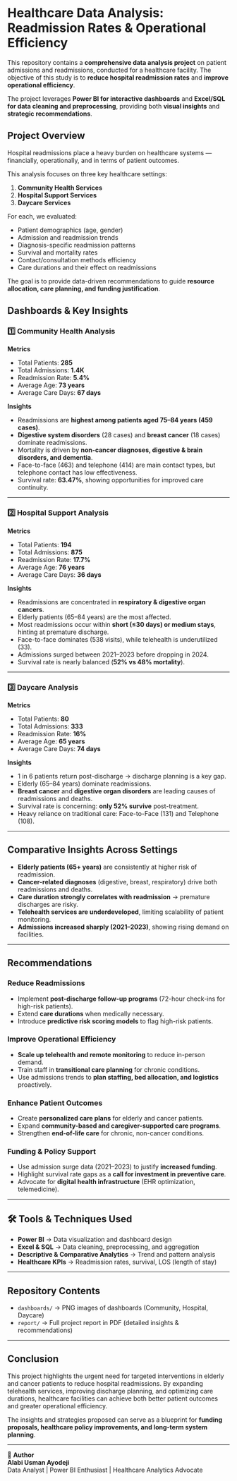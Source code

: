 # Healthcare Data Analysis: Readmission Rates & Operational Efficiency  

This repository contains a **comprehensive data analysis project** on patient admissions and readmissions, conducted for a healthcare facility. The objective of this study is to **reduce hospital readmission rates** and **improve operational efficiency**.  

The project leverages **Power BI for interactive dashboards** and **Excel/SQL for data cleaning and preprocessing**, providing both **visual insights** and **strategic recommendations**.  

## Project Overview  
Hospital readmissions place a heavy burden on healthcare systems — financially, operationally, and in terms of patient outcomes.  

This analysis focuses on three key healthcare settings:  

1. **Community Health Services**  
2. **Hospital Support Services**  
3. **Daycare Services**  

For each, we evaluated:  
- Patient demographics (age, gender)  
- Admission and readmission trends  
- Diagnosis-specific readmission patterns  
- Survival and mortality rates  
- Contact/consultation methods efficiency  
- Care durations and their effect on readmissions  

The goal is to provide data-driven recommendations to guide **resource allocation, care planning, and funding justification**.  

## Dashboards & Key Insights  

### 1️⃣ Community Health Analysis
**Metrics**  
- Total Patients: **285**  
- Total Admissions: **1.4K**  
- Readmission Rate: **5.4%**  
- Average Age: **73 years**  
- Average Care Days: **67 days**  

**Insights**  
- Readmissions are **highest among patients aged 75–84 years (459 cases)**.  
- **Digestive system disorders** (28 cases) and **breast cancer** (18 cases) dominate readmissions.  
- Mortality is driven by **non-cancer diagnoses, digestive & brain disorders, and dementia**.  
- Face-to-face (463) and telephone (414) are main contact types, but telephone contact has low effectiveness.  
- Survival rate: **63.47%**, showing opportunities for improved care continuity.  

---

### 2️⃣ Hospital Support Analysis
**Metrics**  
- Total Patients: **194**  
- Total Admissions: **875**  
- Readmission Rate: **17.7%**  
- Average Age: **76 years**  
- Average Care Days: **36 days**  

**Insights**  
- Readmissions are concentrated in **respiratory & digestive organ cancers**.  
- Elderly patients (65–84 years) are the most affected.  
- Most readmissions occur within **short (≤30 days) or medium stays**, hinting at premature discharge.  
- Face-to-face dominates (538 visits), while telehealth is underutilized (33).  
- Admissions surged between 2021–2023 before dropping in 2024.  
- Survival rate is nearly balanced (**52% vs 48% mortality**).  

---

### 3️⃣ Daycare Analysis
**Metrics**  
- Total Patients: **80**  
- Total Admissions: **333**  
- Readmission Rate: **16%**  
- Average Age: **65 years**  
- Average Care Days: **74 days**  

**Insights**  
- 1 in 6 patients return post-discharge → discharge planning is a key gap.  
- Elderly (65–84 years) dominate readmissions.  
- **Breast cancer** and **digestive organ disorders** are leading causes of readmissions and deaths.  
- Survival rate is concerning: **only 52% survive** post-treatment.  
- Heavy reliance on traditional care: Face-to-Face (131) and Telephone (108).  

---

## Comparative Insights Across Settings
- **Elderly patients (65+ years)** are consistently at higher risk of readmission.  
- **Cancer-related diagnoses** (digestive, breast, respiratory) drive both readmissions and deaths.  
- **Care duration strongly correlates with readmission** → premature discharges are risky.  
- **Telehealth services are underdeveloped**, limiting scalability of patient monitoring.  
- **Admissions increased sharply (2021–2023)**, showing rising demand on facilities.  

---

## Recommendations  

### Reduce Readmissions  
- Implement **post-discharge follow-up programs** (72-hour check-ins for high-risk patients).  
- Extend **care durations** when medically necessary.  
- Introduce **predictive risk scoring models** to flag high-risk patients.  

### Improve Operational Efficiency  
- **Scale up telehealth and remote monitoring** to reduce in-person demand.  
- Train staff in **transitional care planning** for chronic conditions.  
- Use admissions trends to **plan staffing, bed allocation, and logistics** proactively.  

### Enhance Patient Outcomes  
- Create **personalized care plans** for elderly and cancer patients.  
- Expand **community-based and caregiver-supported care programs**.  
- Strengthen **end-of-life care** for chronic, non-cancer conditions.  

### Funding & Policy Support  
- Use admission surge data (2021–2023) to justify **increased funding**.  
- Highlight survival rate gaps as a **call for investment in preventive care**.  
- Advocate for **digital health infrastructure** (EHR optimization, telemedicine).  

---

## 🛠 Tools & Techniques Used  
- **Power BI** → Data visualization and dashboard design  
- **Excel & SQL** → Data cleaning, preprocessing, and aggregation  
- **Descriptive & Comparative Analytics** → Trend and pattern analysis  
- **Healthcare KPIs** → Readmission rates, survival, LOS (length of stay)  

---

## Repository Contents  
- `dashboards/` → PNG images of dashboards (Community, Hospital, Daycare)  
- `report/` → Full project report in PDF (detailed insights & recommendations)  

---

## Conclusion  
This project highlights the urgent need for targeted interventions in elderly and cancer patients to reduce hospital readmissions. By expanding telehealth services, improving discharge planning, and optimizing care durations, healthcare facilities can achieve both better patient outcomes and greater operational efficiency.  

The insights and strategies proposed can serve as a blueprint for **funding proposals, healthcare policy improvements, and long-term system planning**.  

---

👤 **Author**  
**Alabi Usman Ayodeji**  
Data Analyst | Power BI Enthusiast | Healthcare Analytics Advocate
